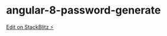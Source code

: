 # angular-8-password-generate

[Edit on StackBlitz ⚡️](https://stackblitz.com/edit/angular-8-password-generate-pwgen)
